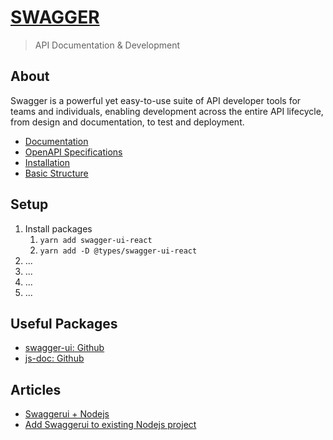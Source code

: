 # [SWAGGER](https://swagger.io/)
> API Documentation & Development

## About
Swagger is a powerful yet easy-to-use suite of API developer tools for teams and individuals, enabling development across the entire API lifecycle, from design and documentation, to test and deployment.

- [Documentation](https://swagger.io/docs/)
- [OpenAPI Specifications](https://swagger.io/specification/)
- [Installation](https://swagger.io/docs/open-source-tools/swagger-ui/usage/installation/)
- [Basic Structure](https://swagger.io/docs/specification/basic-structure/)

## Setup
1. Install packages
   1. ```yarn add swagger-ui-react```
   2. ```yarn add -D @types/swagger-ui-react```
2. ...
3. ...
4. ...
5. ...

## Useful Packages
- [swagger-ui: Github](https://github.com/swagger-api/swagger-ui)
- [js-doc: Github](https://github.com/Surnet/swagger-jsdoc)

## Articles
- [Swaggerui + Nodejs](https://javascript.plainenglish.io/how-to-implement-and-use-swagger-in-nodejs-d0b95e765245)
- [Add Swaggerui to existing Nodejs project](https://blog.cloudboost.io/adding-swagger-to-existing-node-js-project-92a6624b855b)
